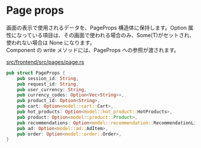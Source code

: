 # Page props

画面の表示で使用されるデータを、PageProps 構造体に保持します。Option 属性になっている項目は、その画面で使われる場合のみ、Some(T)がセットされ、使われない場合は None になります。  
Component の write メソッドには、PageProps への参照が渡されます。

[src/frontend/src/pages/page.rs](/src/frontend/src/pages/page.rs)

```rust
pub struct PageProps {
    pub session_id: String,
    pub request_id: String,
    pub user_currency: String,
    pub currency_codes: Option<Vec<String>>,
    pub product_id: Option<String>,
    pub cart: Option<model::cart::Cart>,
    pub hot_products: Option<model::hot_product::HotProducts>,
    pub product: Option<model::product::Product>,
    pub recommendations: Option<model::recommendation::RecommendationList>,
    pub ad: Option<model::ad::AdItem>,
    pub order: Option<model::order::Order>,
}
```

